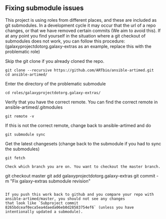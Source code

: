 Fixing submodule issues
----

This project is using roles from different places, and these are included as git submodules. 
In a development cycle it may occur that the url of a repo changes, or that we have removed certain commits (We aim to avoid this). 
If at any point you find yourself in the situation where a git checkout of submodules does not work, you can follow this procedure: 
(galaxyprojectdotorg.galaxy-extras as an example, replace this with the problematic role)

Skip the git clone if you already cloned the repo.

```
git clone --recursive https://github.com/ARTbio/ansible-artimed.git
cd ansible-artimed/
```

Enter the directory of the problematic submodule

```
cd roles/galaxyprojectdotorg.galaxy-extras/
```

Verify that you have the correct remote.
You can find the correct remote in ansible-artimed/.gitmodules
```
git remote -v
```

If this is not the correct remote, change back to ansible-artimed and do

```
git submodule sync
```

Get the latest changesets (change back to the submodule if you had to sync the submodules)
```
git fetch
```

```
Check which branch you are on. You want to checkout the master branch.

```
git checkout master
git add galaxyprojectdotorg.galaxy-extras
git commit -m "Fix galaxy-extras submodule revision"
```

If you push this work back to github and you compare your repo with ansible-artimed/master, you should not see any changes
that look like `Subproject commit 8265bdceaf0eca5ea4daeda06eb0d28583754ef6` (unless you have intentionally updated a submodule).
